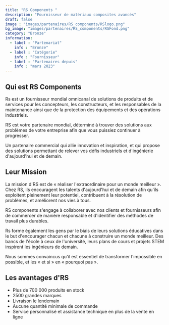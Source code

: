 ```yaml
---
title: "RS Components "
description: "Fournisseur de matériaux composites avancés"
draft: false
image : "images/partenaires/RS_components/RSlogo.png"
bg_image: "images/partenaires/RS_components/RSFond.png"
category: "Bronze"
information:
  - label : "Partenariat"
    info : "Bronze"
  - label : "Catégorie"
    info : "Fournisseur"
  - label : "Partenaires depuis"
    info : "mars 2023"
---
```


## Qui est RS Components 
Rs est un fournisseur mondial omnicanal de solutions de produits et de services pour les concepteurs, les constructeurs, 
et les responsables de la maintenance ainsi que de la protection des équipements et des opérations industriels.

RS est votre partenaire mondial, déterminé à trouver des solutions aux problèmes de votre entreprise afin que vous puissiez continuer à progresser.

Un partenaire commercial qui allie innovation et inspiration,
et qui propose des solutions permettant de relever vos défis industriels et d'ingénierie d'aujourd'hui et de demain. 


## Leur Mission

La mission d'RS est de « réaliser l'extraordinaire pour un monde meilleur ».
Chez RS, ils encouragent les talents d'aujourd'hui et de demain afin qu'ils exploitent pleinement leur potentiel, 
contribuent à la résolution de problèmes, et améliorent nos vies à tous.

RS components s'engage à collaborer avec nos clients et fournisseurs afin de commercer de manière responsable et d'identifier des méthodes de travail plus durables.

Rs forme également les gens par le biais de leurs solutions éducatives dans le but d'encourager chacun et chacune à construire un monde meilleur. Des bancs de l'école à ceux de l'université, leurs plans de cours et projets STEM inspirent les ingénieurs de demain.

Nous sommes convaincus qu'il est essentiel de transformer l'impossible en possible, et les « et si » en « pourquoi pas ».



## Les avantages d'RS 
- Plus de 700 000 produits en stock
- 2500 grandes marques
- Livraison le lendemain
- Aucune quantité minimale de commande
- Service personnalisé et assistance technique en plus de la vente en ligne